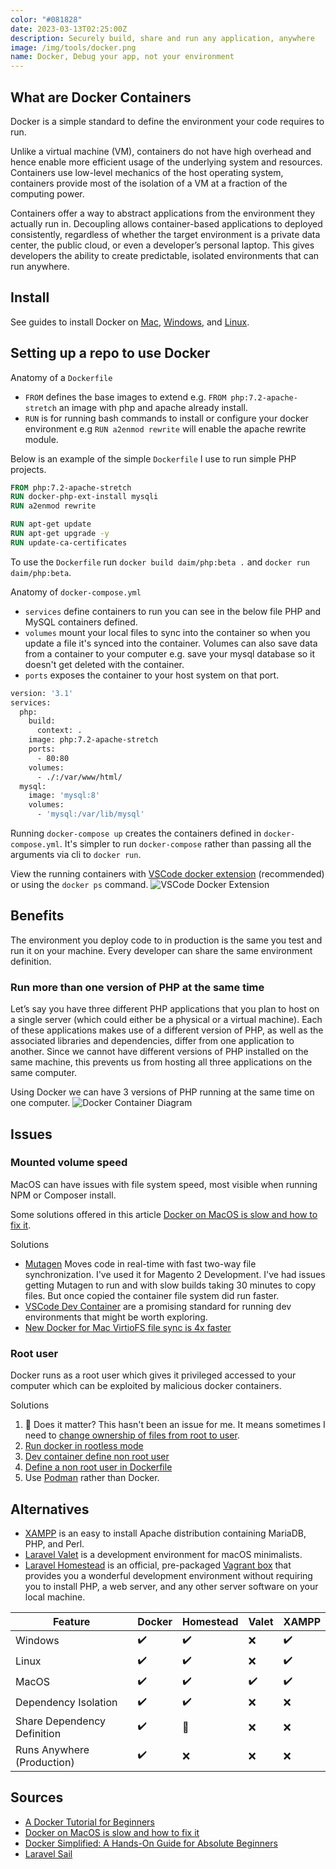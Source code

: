 ```yaml
---
color: "#081828"
date: 2023-03-13T02:25:00Z
description: Securely build, share and run any application, anywhere
image: /img/tools/docker.png
name: Docker, Debug your app, not your environment
---
```


## What are Docker Containers

Docker is a simple standard to define the environment your code requires to run.

Unlike a virtual machine (VM), containers do not have high overhead and hence enable more efficient usage of the underlying system and resources. Containers use low-level mechanics of the host operating system, containers provide most of the isolation of a VM at a fraction of the computing power.

Containers offer a way to abstract applications from the environment they actually run in. Decoupling allows container-based applications to deployed consistently, regardless of whether the target environment is a private data center, the public cloud, or even a developer’s personal laptop. This gives developers the ability to create predictable, isolated environments that can run anywhere.

## Install

See guides to install Docker on [Mac](https://docs.docker.com/desktop/install/mac-install/), [Windows](https://docs.docker.com/desktop/install/windows-install/), and [Linux](https://docs.docker.com/engine/install/ubuntu/).

## Setting up a repo to use Docker

Anatomy of a `Dockerfile`

- `FROM` defines the base images to extend e.g. `FROM php:7.2-apache-stretch` an image with php and apache already install.
- `RUN` is for running bash commands to install or configure your docker environment e.g `RUN a2enmod rewrite` will enable the apache rewrite module.

Below is an example of the simple `Dockerfile` I use to run simple PHP projects.

```dockerfile
FROM php:7.2-apache-stretch
RUN docker-php-ext-install mysqli
RUN a2enmod rewrite

RUN apt-get update
RUN apt-get upgrade -y
RUN update-ca-certificates
```

To use the `Dockerfile` run `docker build daim/php:beta .` and `docker run daim/php:beta`.

Anatomy of `docker-compose.yml`

- `services` define containers to run you can see in the below file PHP and MySQL containers defined.
- `volumes` mount your local files to sync into the container so when you update a file it's synced into the container. Volumes can also save data from a container to your computer e.g. save your mysql database so it doesn't get deleted with the container.
- `ports` exposes the container to your host system on that port.

```dockerfile
version: '3.1'
services:
  php:
    build:
      context: .
    image: php:7.2-apache-stretch
    ports:
      - 80:80
    volumes:
      - ./:/var/www/html/
  mysql:
    image: 'mysql:8'
    volumes:
      - 'mysql:/var/lib/mysql'
```

Running `docker-compose up` creates the containers defined in `docker-compose.yml`. It's simpler to run `docker-compose` rather than passing all the arguments via cli to `docker run`.

View the running containers with [VSCode docker extension](https://code.visualstudio.com/docs/containers/overview) (recommended) or using the `docker ps` command.
![VSCode Docker Extension](https://code.visualstudio.com/assets/docs/containers/overview/compose-group.png)

## Benefits

The environment you deploy code to in production is the same you test and run it on your machine. Every developer can share the same environment definition.

### Run more than one version of PHP at the same time

Let’s say you have three different PHP applications that you plan to host on a single server (which could either be a physical or a virtual machine). Each of these applications makes use of a different version of PHP, as well as the associated libraries and dependencies, differ from one application to another. Since we cannot have different versions of PHP installed on the same machine, this prevents us from hosting all three applications on the same computer.

Using Docker we can have 3 versions of PHP running at the same time on one computer.
![Docker Container Diagram](https://cdn-media-1.freecodecamp.org/images/1*MbxLUFB2HRPmLAn60tQKZA.png)

## Issues

### Mounted volume speed

MacOS can have issues with file system speed, most visible when running NPM or Composer install.

Some solutions offered in this article [Docker on MacOS is slow and how to fix it](https://www.cncf.io/blog/2023/02/02/docker-on-macos-is-slow-and-how-to-fix-it/).

Solutions

- [Mutagen](https://mutagen.io/) Moves code in real-time with fast two-way file synchronization. I've used it for Magento 2 Development. I've had issues getting Mutagen to run and with slow builds taking 30 minutes to copy files. But once copied the container file system did run faster.
- [VSCode Dev Container](https://code.visualstudio.com/docs/devcontainers/containers) are a promising standard for running dev environments that might be worth exploring.
- [New Docker for Mac VirtioFS file sync is 4x faster](https://www.jeffgeerling.com/blog/2022/new-docker-mac-virtiofs-file-sync-4x-faster)

### Root user

Docker runs as a root user which gives it privileged accessed to your computer which can be exploited by malicious docker containers.

Solutions

1. 🤷 Does it matter? This hasn't been an issue for me. It means sometimes I need to [change ownership of files from root to user](https://askubuntu.com/questions/623864/change-ownership-of-all-files-from-root-to-user).
2. [Run docker in rootless mode](https://docs.docker.com/engine/security/rootless/)
3. [Dev container define non root user](https://code.visualstudio.com/remote/advancedcontainers/add-nonroot-user)
4. [Define a non root user in Dockerfile](https://stackoverflow.com/a/67262075)
5. Use [Podman](https://podman.io/) rather than Docker.

## Alternatives

- [XAMPP](https://www.apachefriends.org/) is an easy to install Apache distribution containing MariaDB, PHP, and Perl.
- [Laravel Valet](https://laravel.com/docs/10.x/valet) is a development environment for macOS minimalists.
- [Laravel Homestead](https://laravel.com/docs/10.x/homestead) is an official, pre-packaged [Vagrant box](https://www.vagrantup.com/) that provides you a wonderful development environment without requiring you to install PHP, a web server, and any other server software on your local machine.

| Feature                           | Docker | Homestead  | Valet  | XAMPP   |
|-----------------------------------|--------|------------|--------|---------|
| Windows                           |   ✔️   |     ✔️    |   ❌   |   ✔️   |
| Linux                             |   ✔️   |     ✔️    |   ❌   |   ✔️   |
| MacOS                             |   ✔️   |     ✔️    |   ✔️   |   ✔️   |
| Dependency Isolation              |   ✔️   |     ✔️    |   ❌   |   ❌   |
| Share Dependency Definition       |   ✔️   |     🤷    |   ❌   |   ❌   |
| Runs Anywhere (Production)        |   ✔️   |     ❌    |   ❌   |   ❌   |

## Sources

- [A Docker Tutorial for Beginners](https://docker-curriculum.com/)
- [Docker on MacOS is slow and how to fix it](https://www.cncf.io/blog/2023/02/02/docker-on-macos-is-slow-and-how-to-fix-it/)
- [Docker Simplified: A Hands-On Guide for Absolute Beginners](https://www.freecodecamp.org/news/docker-simplified-96639a35ff36/)
- [Laravel Sail](https://laravel.com/docs/10.x/sail)
